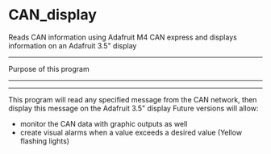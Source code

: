 # CAN_display
Reads CAN information using Adafruit M4 CAN express and displays information on an Adafruit 3.5" display
*********************************
Purpose of this program
*********************************
-----------------------------
This program will read any specified message from the CAN network, then display this message on the Adafruit 3.5" display
Future versions will allow:
- monitor the CAN data with graphic outputs as well
- create visual alarms when a value exceeds a desired value (Yellow flashing lights)
